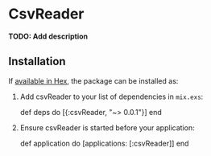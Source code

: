 # CsvReader

**TODO: Add description**

## Installation

If [available in Hex](https://hex.pm/docs/publish), the package can be installed as:

  1. Add csvReader to your list of dependencies in `mix.exs`:

        def deps do
          [{:csvReader, "~> 0.0.1"}]
        end

  2. Ensure csvReader is started before your application:

        def application do
          [applications: [:csvReader]]
        end


